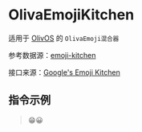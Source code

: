# OlivaEmojiKitchen
适用于 [OlivOS](https://github.com/OlivOS-Team/OlivOS) 的 `OlivaEmoji混合器`

参考数据源：[emoji-kitchen](https://github.com/xsalazar/emoji-kitchen/blob/main/src/Components/emojiData.json)

接口来源：[Google's Emoji Kitchen](https://emojipedia.org/emoji-kitchen/)

## 指令示例
> 😁😀

